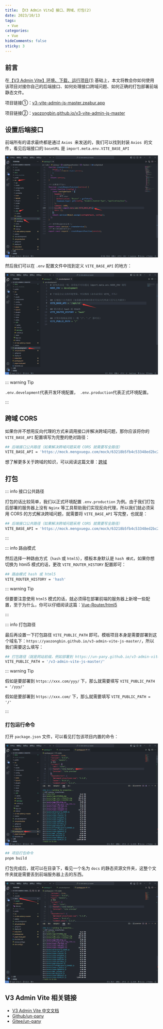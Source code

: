 ```yaml
---
title: 【V3 Admin Vite】接口、跨域、打包(2)
date: 2023/10/13
tags:
 - Vue
categories:
 - Vue
hideComments: false
sticky: 3
---
```

## 前言

在[【V3 Admin Vite】环境、下载、运行项目(1)](v3AdminVite1.md) 基础上，本文将教会你如何使用该项目对接你自己的后端接口、如何处理接口跨域问题、如何正确的打包部署前端静态文件。

项目链接①：[v3-vite-admin-js-master.zeabur.app](https://yaozongbin.pages.dev/blogs/category/Vue/v3AdminVite1.html)

项目链接②：[yaozongbin.github.io/v3-vite-admin-js-master](https://yaozongbin.github.io/v3-vite-admin-js-master)

## 设置后端接口

前端所有的请求最终都是通过 `Axios `来发送的，我们可以找到封装 `Axios `的文件，看见后端接口的 `baseURL` 是 `import.meta.env.VITE_BASE_API`

![1712415176091](image/v3AdminVIte2/1712415176091.png)

然后我们可以在 `.env` 配置文件中找到定义 `VITE_BASE_API` 的地方：

![1712415514093](image/v3AdminVIte2/1712415514093.png)

::: warning Tip

`.env.development`代表开发环境配置，` .env.production`代表正式环境配置。

:::

## 跨域 CORS

如果你并不想用反向代理的方式来调用接口并解决跨域问题，那你应该将你的 `VITE_BASE_API` 配置填写为完整的绝对路径：

```bash
## 后端接口公共路径（如果解决跨域问题采用 CORS 就需要写全路径）
VITE_BASE_API = 'https://mock.mengxuegu.com/mock/63218b5fb4c53348ed2bc212/api/v1'
```

想了解更多关于跨域的知识，可以阅读这篇文章：[跨域](https://juejin.cn/post/6999428822588194846)

## 打包

::: info 接口公共路径

打包的话比较简单，我们以正式环境配置 `.env.production` 为例。由于我们打包后部署的服务器上没有 `Nginx` 等工具帮助我们实现反向代理，所以我们就必须采用 CORS 的方式解决跨域问题，就需要将 `VITE_BASE_API` 写完整，也就是：

```bash
## 后端接口公共路径（如果解决跨域问题采用 CORS 就需要写全路径）
VITE_BASE_API = 'https://mock.mengxuegu.com/mock/63218b5fb4c53348ed2bc212/api/v1'
```

:::

::: info 路由模式

然后选择一种路由方式（`hash` 或 `html5`），模板本身默认是 `hash 模式`，如果你想切换为 html5 模式的话，更改 `VITE_ROUTER_HISTORY` 配置即可：

```bash
## 路由模式 hash 或 html5
VITE_ROUTER_HISTORY = 'hash'
```

::: warning Tip

但要要注意使用 `html5` 模式的话，就必须得在部署前端的服务器上新增一些配置，至于为什么，你可以仔细阅读这篇：[Vue-Router/html5](https://router.vuejs.org/zh/guide/essentials/history-mode.html#html5-%E6%A8%A1%E5%BC%8F)

:::

::: info 打包路径

最后再设置一下打包路径 `VITE_PUBLIC_PATH` 即可。模板项目本身是需要部署到这个域名下：`https://yaozongbin.github.io/v3-admin-vite-js-master/`，所以我们需要这么填写：

```bash
## 打包路径（就是网站前缀，例如部署到 https://un-pany.github.io/v3-admin-vite/ 域名下，就需要填写 /v3-admin-vite/）
VITE_PUBLIC_PATH = '/v3-admin-vite-js-master/'
```

::: warning Tip

假如是要部署到 `https://xxx.com/yyy/` 下，那么就需要填写 `VITE_PUBLIC_PATH = '/yyy/'`

假如是要部署到 `https://xxx.com/` 下，那么就需要填写 `VITE_PUBLIC_PATH = '/'`

:::

### 打包运行命令

打开 `package.json` 文件，可以看见打包该项目内置的命令：

![1712416700885](image/v3AdminVIte2/1712416700885.png)

```bash
## 项目打包命令
pnpm build
```

打包完成后，就可以在目录下，看见一个名为 `docs` 的静态资源文件夹，这整个文件夹就是需要丢到前端服务器上去的东西。

![1712416928475](image/v3AdminVIte2/1712416928475.png)

## V3 Admin Vite 相关链接

* [V3 Admin Vite 中文文档](https://juejin.cn/post/7089377403717287972)
* [Github/un-pany](https://github.com/un-pany/v3-admin-vite)
* [Gitee/un-pany](https://gitee.com/un-pany/v3-admin-vite)
